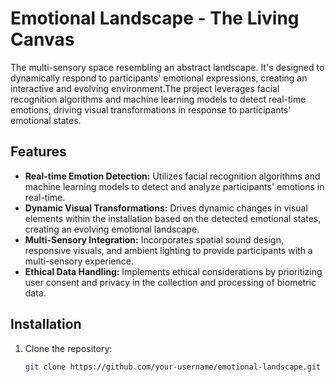 # Emotional Landscape - The Living Canvas
The multi-sensory space resembling an abstract landscape. It's designed to dynamically respond to participants' emotional expressions, creating an interactive and evolving environment.The project leverages facial recognition algorithms and machine learning models to detect real-time emotions, driving visual transformations in response to participants' emotional states.

## Features

- **Real-time Emotion Detection:** Utilizes facial recognition algorithms and machine learning models to detect and analyze participants' emotions in real-time.
- **Dynamic Visual Transformations:** Drives dynamic changes in visual elements within the installation based on the detected emotional states, creating an evolving emotional landscape.
- **Multi-Sensory Integration:** Incorporates spatial sound design, responsive visuals, and ambient lighting to provide participants with a multi-sensory experience.
- **Ethical Data Handling:** Implements ethical considerations by prioritizing user consent and privacy in the collection and processing of biometric data.

## Installation

1. Clone the repository:

   ```bash
   git clone https://github.com/your-username/emotional-landscape.git
